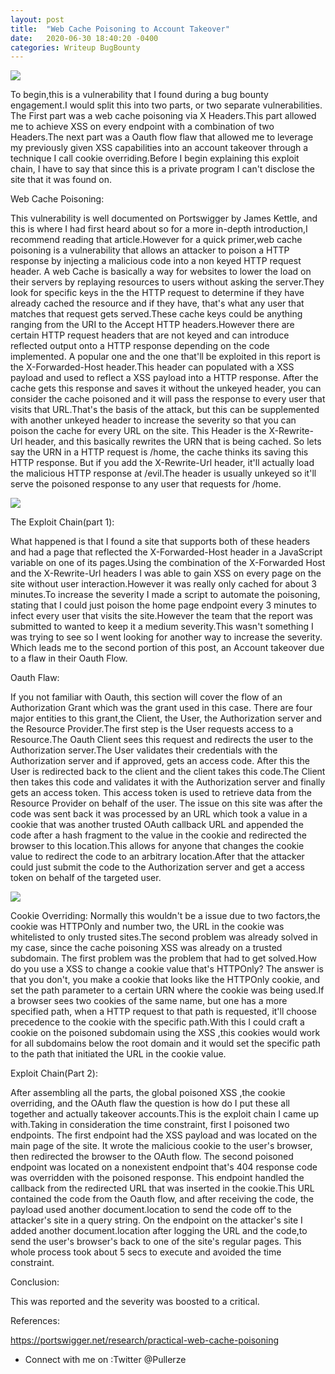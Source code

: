 ```yaml
---
layout: post
title:  "Web Cache Poisoning to Account Takeover"
date:   2020-06-30 18:40:20 -0400
categories: Writeup BugBounty
---
```


<img src="../../../../../images/yingyang.jpg"/>

To begin,this is a vulnerability that I found during a bug bounty engagement.I would split this into two parts, or two separate vulnerabilities. The First part was a web cache poisoning via X Headers.This part allowed me to achieve XSS on every endpoint with a combination of two Headers.The next part was a Oauth flow flaw that allowed me to leverage my previously given XSS capabilities into an account takeover through a technique I call cookie overriding.Before I begin explaining this exploit chain, I have to say that since this is a private program I can't disclose the site that it was found on.


Web Cache Poisoning:

This vulnerability is well documented on Portswigger by James Kettle, and this is where I had first heard about so for a more in-depth introduction,I recommend reading that article.However for a quick primer,web cache poisoning is a vulnerability that allows an attacker to poison a HTTP response by injecting a malicious code into a non keyed HTTP request header. A web Cache is basically a way for websites to lower the load on their servers by replaying resources to users without asking the server.They look for specific keys in the the HTTP request to determine if they have already cached the resource and if they have, that's what any user that matches that request gets served.These cache keys could be anything ranging from the URI to the Accept HTTP headers.However there are certain HTTP request headers that are not keyed and can introduce reflected output onto a HTTP response depending on the code implemented. A popular one and the one that'll be exploited in this report is the X-Forwarded-Host header.This header can populated with a XSS payload and used to reflect a XSS payload into a HTTP response. After the cache gets this response and saves it without the unkeyed header, you can consider the cache poisoned and it will pass the response to every user that visits that URL.That's the basis of the attack, but this can be supplemented with another unkeyed header to increase the severity so that you can poison the cache for every URL on the site. This Header is the X-Rewrite-Url header, and this basically rewrites the URN that is being cached. So lets say the URN in a HTTP request is /home, the cache thinks its saving this HTTP response. But if you add the X-Rewrite-Url header, it'll actually load the malicious HTTP response at /evil.The header is usually unkeyed so it'll serve the poisoned response to any user that requests for /home.

<img src="../../../../../images/web_cache_poisoning.png">

The Exploit Chain(part 1):

What happened is that I found a site that supports both of these headers and had a page that reflected the X-Forwarded-Host header in a JavaScript variable on one of its pages.Using the combination of the X-Forwarded Host and the X-Rewrite-Url headers I was able to gain XSS on every page on the site without user interaction.However it was really only cached for about 3 minutes.To increase the severity I made a script to automate the poisoning, stating that I could just poison the home page endpoint every 3 minutes to infect every user that visits the site.However the team that the report was submitted to wanted to keep it a medium severity.This wasn't something I was trying to see so I went looking for another way to increase the severity. Which leads me to the second portion of this post, an Account takeover due to a flaw in their Oauth Flow.

Oauth Flaw:

If you not familiar with Oauth, this section will cover the flow of an Authorization Grant which was the grant used in this case. There are four major entities to this grant,the Client, the User, the Authorization server and the Resource Provider.The first step is the User requests access to a Resource.The Oauth Client sees this request and redirects the user to the Authorization server.The User validates their credentials with the Authorization server and if approved, gets an access code. After this the User is redirected back to the client and the client takes this code.The Client then takes this code and validates it with the Authorization server and finally gets an access token. This access token is used to retrieve data from the Resource Provider on behalf of the user. The issue on this site was after the code was sent back it was processed by an URL which took a value in a cookie that was another trusted OAuth callback URL and appended the code after a hash fragment to the value in the cookie and redirected the browser to this location.This allows for anyone that changes the cookie value to redirect the code to an arbitrary location.After that the attacker could just submit the code to the Authorization server and get a access token on behalf of the targeted user. 

<img src="../../../../../images/oauth_auth_code.png">

Cookie Overriding:
Normally this wouldn't be a issue due to two factors,the cookie was HTTPOnly and number two, the URL in the cookie was whitelisted to only trusted sites.The second problem was already solved in my case, since the cache poisoning XSS was already on a trusted subdomain. The first problem was the problem that had to get solved.How do you use a XSS to change a cookie value that's HTTPOnly? The answer is that you don't, you make a cookie that looks like the HTTPOnly cookie, and set the path parameter to a certain URN where the cookie was being used.If a browser sees two cookies of the same name, but one has a more specified path, when a HTTP request to that path is requested, it'll choose precedence to the cookie with the specific path.With this I could craft a cookie on the poisoned subdomain using the XSS ,this cookies would work for all subdomains below the root domain and it would set the specific path to the path that initiated the URL in the cookie value.

Exploit Chain(Part 2):

After assembling all the parts, the global poisoned XSS ,the cookie overriding, and the OAuth flaw the question is how do I put these all together and actually takeover accounts.This is the exploit chain I came up with.Taking in consideration the time constraint, first I poisoned two endpoints. The first endpoint had the XSS payload  and was located on the main page of the site. It wrote the malicious cookie to the user's browser, then redirected the browser to the OAuth flow. The second poisoned endpoint was located on a nonexistent endpoint that's 404 response code was overridden with the poisoned response. This endpoint handled the callback from the redirected URL that was inserted in the cookie.This URL contained the code from the Oauth flow, and after receiving the code, the payload used another document.location to send the code off to the attacker's site in a query string. On the endpoint on the attacker's site I added another document.location after logging the URL and the code,to send the user's browser's back to one of the site's regular pages. This whole process took about 5 secs to execute and avoided the time constraint.

Conclusion:

This was reported and the severity was boosted to a critical.

References:

<a href="https://portswigger.net/research/practical-web-cache-poisoning">https://portswigger.net/research/practical-web-cache-poisoning</a>






- Connect with me on :Twitter @Pullerze







